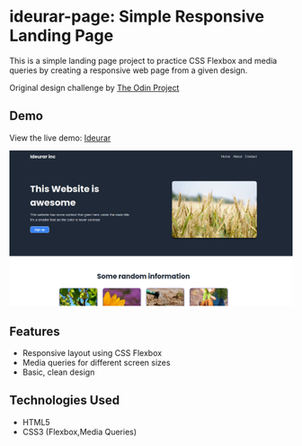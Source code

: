 # ideurar-page: Simple Responsive Landing Page

This is a simple landing page project to practice CSS Flexbox and media queries by creating a responsive web page from a given design.

Original design challenge by [The Odin Project](https://www.theodinproject.com/lessons/foundations-landing-page)

## Demo

View the live demo: [Ideurar](https://abdellatif-bardahm.github.io/ideurar-page/)

![Project Screenshot](./images/page-screenshot.png)

## Features

- Responsive layout using CSS Flexbox
- Media queries for different screen sizes
- Basic, clean design

## Technologies Used

- HTML5
- CSS3 (Flexbox,Media Queries)
